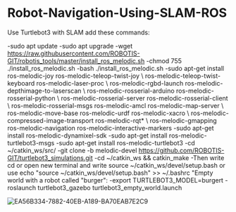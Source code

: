 # Robot-Navigation-Using-SLAM-ROS
Use Turtlebot3 with SLAM 
add these commands:

-sudo apt update
-sudo apt upgrade
-wget https://raw.githubusercontent.com/ROBOTIS-GIT/robotis_tools/master/install_ros_melodic.sh
-chmod 755 ./install_ros_melodic.sh
-bash ./install_ros_melodic.sh
-sudo apt-get install ros-melodic-joy ros-melodic-teleop-twist-joy \ ros-melodic-teleop-twist-keyboard ros-melodic-laser-proc \ ros-melodic-rgbd-launch ros-melodic-depthimage-to-laserscan \ ros-melodic-rosserial-arduino ros-melodic-rosserial-python \ ros-melodic-rosserial-server ros-melodic-rosserial-client \ ros-melodic-rosserial-msgs ros-melodic-amcl ros-melodic-map-server \ ros-melodic-move-base ros-melodic-urdf ros-melodic-xacro \ ros-melodic-compressed-image-transport ros-melodic-rqt* \ ros-melodic-gmapping ros-melodic-navigation ros-melodic-interactive-markers
-sudo apt-get install ros-melodic-dynamixel-sdk
-sudo apt-get install ros-melodic-turtlebot3-msgs
-sudo apt-get install ros-melodic-turtlebot3
-cd ~/catkin_ws/src/
-git clone -b melodic-devel https://github.com/ROBOTIS-GIT/turtlebot3_simulations.git
-cd ~/catkin_ws && catkin_make
-Then write cd or open new terminal and write source ~/catkin_ws/devel/setup.bash or use echo "source ~/catkin_ws/devel/setup.bash" >> ~/.bashrc
"Empty world with a robot called "burger":
-export TURTLEBOT3_MODEL=burgert
-roslaunch turtlebot3_gazebo turtlebot3_empty_world.launch

![EA56B334-7882-40EB-A189-BA70EAB7E2C9](https://user-images.githubusercontent.com/87448729/127642261-9d8eb475-9186-461e-83b4-704ac06adfac.jpeg)


